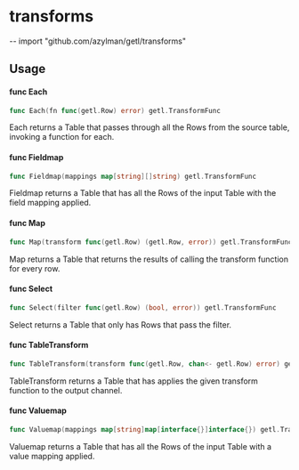 # transforms
--
    import "github.com/azylman/getl/transforms"


## Usage

#### func  Each

```go
func Each(fn func(getl.Row) error) getl.TransformFunc
```
Each returns a Table that passes through all the Rows from the source table,
invoking a function for each.

#### func  Fieldmap

```go
func Fieldmap(mappings map[string][]string) getl.TransformFunc
```
Fieldmap returns a Table that has all the Rows of the input Table with the field
mapping applied.

#### func  Map

```go
func Map(transform func(getl.Row) (getl.Row, error)) getl.TransformFunc
```
Map returns a Table that returns the results of calling the transform function
for every row.

#### func  Select

```go
func Select(filter func(getl.Row) (bool, error)) getl.TransformFunc
```
Select returns a Table that only has Rows that pass the filter.

#### func  TableTransform

```go
func TableTransform(transform func(getl.Row, chan<- getl.Row) error) getl.TransformFunc
```
TableTransform returns a Table that has applies the given transform function to
the output channel.

#### func  Valuemap

```go
func Valuemap(mappings map[string]map[interface{}]interface{}) getl.TransformFunc
```
Valuemap returns a Table that has all the Rows of the input Table with a value
mapping applied.
